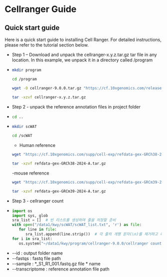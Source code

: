 # Cellranger Guide
## Quick start guide

Here is a quick start guide to installing Cell Ranger. For detailed instructions, please refer to the tutorial section below.

- Step 1 – Download and unpack the cellranger-x.y.z.tar.gz tar file in any location. In this example, we unpack it in a directory called /program
- ```bash
  mkdir program
  ```
  ```bash
  cd /program
  ```
  ```bash
  wget -O cellranger-9.0.0.tar.gz "https://cf.10xgenomics.com/releases/cell-exp/cellranger-9.0.0.tar.gz?Expires=1735839161&Key-Pair-Id=APKAI7S6A5RYOXBWRPDA&Signature=ezyaDFSgX-9FDmPDzKPm9iRqIXy0WcBLhz61QmHv9STXq09ZVgpKjC~pAWZAaEIeDg9oEvSHavlXRyqzMweVetwtesTAgW477SfYLAsoHbXaQVlzb0FhyEYqI1nOrbK8MVKjuklhelQyTchKudprvxxK~xJYerkwWLMWgTgCiwJxiHm-MX6YeoW3yLRsHEPqwF7Z3DhEgORF4En4fneBFXQa1N0DOXRK09wfya6izikowsa3woBEqU6qrIsd7YOYcldKPlSx~gKH04DkxbyqBaSKuzUR5WlFYIRA2s9csa2X~toui8KJqsqZoNe1Y9VLLPnOhEu8nR~8ODbVXo3jpA__"
  ```
  ```bash
  tar -xzvf cellranger-x.y.z.tar.gz
  ```
- Step 2 - unpack the reference annotation files in project folder
- ```bash
  cd ..
  ```
- ```bash
  mkdir scWAT
  ```
  ```bash
  cd /scWAT
  ```
  - Human reference
  ```bash
  wget "https://cf.10xgenomics.com/supp/cell-exp/refdata-gex-GRCh38-2024-A.tar.gz"
  ```
  ```bash
  tar -xzvf refdata-gex-GRCh38-2024-A.tar.gz
  ```
  -mouse reference
  ```bash
  wget "https://cf.10xgenomics.com/supp/cell-exp/refdata-gex-GRCm39-2024-A.tar.gz"
  ```
  ```bash
  tar -xzvf refdata-gex-GRCm39-2024-A.tar.gz
  ```
- Step 3 - cellranger count
- ```python
  import os
  import sys, glob
  sra_list = []  # 빈 리스트를 생성하여 줄을 저장할 준비
  with open("/data1/kwy/scWAT/scWAT_list.txt", 'r') as file:
     for line in file:
        sra_list.append(line.strip())  # 각 줄의 개행 문자(\n)를 제거하고 리스트에 추가
  for i in sra_list:
     os.system("~/data1/kwy/program/cellranger-9.0.0/cellranger count --id="+i+" --fastqs=/data1/kwy/scWAT --sample="+i + " --transcriptome=/data1/kwy/scWAT/refdata-gex-GRCm39-2024-A --create-bam=false --r1-length=26") #"--r1-length=26" that is optional
   ```
- --id : output folder name
- --fastqs : fastq file path
- --sample : *_S1_R1_001.fastq.gz file * name
- --transcriptome : reference annotation file path

